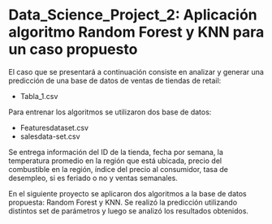 # Data_Science_Project_2: Aplicación algoritmo Random Forest y KNN para un caso propuesto

El caso que se presentará a continuación consiste en analizar y generar una
predicción de una base de datos de ventas de tiendas de retail:
- Tabla_1.csv

Para entrenar los algoritmos se utilizaron dos base de datos:
- Featuresdataset.csv
- salesdata-set.csv


Se entrega información del ID de la tienda, fecha por semana, la temperatura promedio en la
región que está ubicada, precio del combustible en la región, índice del precio al
consumidor, tasa de desempleo, si es feriado o no y ventas semanales.

En el siguiente proyecto se aplicaron dos algoritmos a la base de
datos propuesta: Random Forest y KNN. Se realizó la predicción utilizando
distintos set de parámetros y luego se analizó los resultados obtenidos.
